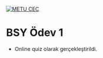 [![METU CEC](https://sem.metu.edu.tr/img/logo-sem.png)](https://sem.metu.edu.tr/)

# BSY Ödev 1

- Online quiz olarak gerçekleştirildi.


